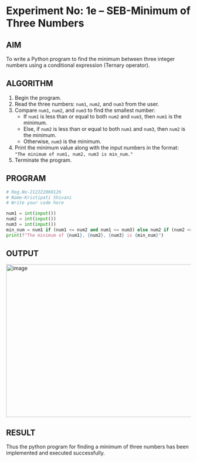 # Experiment No: 1e – SEB-Minimum of Three Numbers

## AIM  
To write a Python program to find the minimum between three integer numbers using a conditional expression (Ternary operator).

## ALGORITHM  
1. Begin the program.  
2. Read the three numbers: `num1`, `num2`, and `num3` from the user.  
3. Compare `num1`, `num2`, and `num3` to find the smallest number:  
   - If `num1` is less than or equal to both `num2` and `num3`, then `num1` is the minimum.  
   - Else, if `num2` is less than or equal to both `num1` and `num3`, then `num2` is the minimum.  
   - Otherwise, `num3` is the minimum.  
4. Print the minimum value along with the input numbers in the format:  
   `"The minimum of num1, num2, num3 is min_num."`  
5. Terminate the program.

## PROGRAM
```python
# Reg.No-212222060126
# Name-Kristipati Shivani
# Write your code here

num1 = int(input())
num2 = int(input())
num3 = int(input())
min_num = num1 if (num1 <= num2 and num1 <= num3) else num2 if (num2 <= num1 and num2 <= num3) else num3
print(f"The minimum of {num1}, {num2}, {num3} is {min_num}")
```

## OUTPUT
<img width="1194" height="417" alt="image" src="https://github.com/user-attachments/assets/9863dd4d-5d40-4e7b-8996-1697c56d7869" />

## RESULT
Thus the python program for finding a minimum of three numbers has been implemented and executed successfully.
